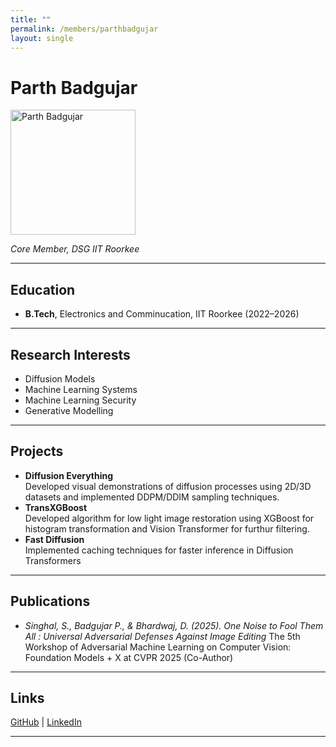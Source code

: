 ```yaml
---
title: ""
permalink: /members/parthbadgujar
layout: single
---
```




# Parth Badgujar

<img src="{{ site.baseurl }}/assets/images/members/y23/parth.jpg" width="200" height="200" alt="Parth Badgujar">


*Core Member, DSG IIT Roorkee*

---

## Education  
- **B.Tech**, Electronics and Comminucation, IIT Roorkee (2022–2026)

---

## Research Interests
- Diffusion Models
- Machine Learning Systems
- Machine Learning Security
- Generative Modelling 

---

## Projects  
- **Diffusion Everything**  
  Developed visual demonstrations of diffusion processes using 2D/3D datasets and implemented DDPM/DDIM sampling techniques.
- **TransXGBoost**  
  Developed algorithm for low light image restoration using XGBoost for histogram transformation and Vision Transformer for furthur filtering.
- **Fast Diffusion**  
  Implemented caching techniques for faster inference in Diffusion Transformers 

---

## Publications  
- *Singhal, S., Badgujar P., & Bhardwaj, D. (2025). One Noise to Fool Them All : Universal Adversarial Defenses Against Image Editing* The 5th Workshop of Adversarial Machine Learning on Computer Vision: Foundation Models + X at CVPR 2025 (Co-Author)

---

## Links
[GitHub](https://github.com/parth-badgujar) | [LinkedIn](https://www.linkedin.com/in/parth-badgujar-181b72255/)

---
